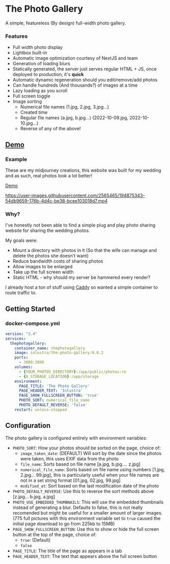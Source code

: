 # The Photo Gallery

A simple, featureless (By design) full-width photo gallery.

### Features

- Full width photo display
- Lightbox built-in
- Automatic image optimization courtesy of NextJS and team
- Generation of loading blurs
- Statically generated, the server just serves regular HTML + JS, once deployed to production, it's **quick**
- Automatic dynamic regeneration should you edit/remove/add photos
- Can handle hundreds (And thousands?) of images at a time
- Lazy loading as you scroll
- Full screen toggle
- Image sorting
  - Numerical file names (1.jpg, 2.jpg, 3.jpg...)
  - Created time
  - Regular file names (a.jpg, b.jpg...) (2022-10-09.jpg, 2022-10-10.jpg...)
  - Reverse of any of the above!

## [Demo](https://gallery.thenairn.com)

### Example

These are my midjourney creations, this website was built for my wedding and as such, real photos look a lot better!

[Demo](https://gallery.thenairn.com)

https://user-images.githubusercontent.com/2565465/194875343-54db9659-176b-4d4c-be38-bcee103018d7.mp4

### Why?

I've honestly not been able to find a simple plug and play photo sharing website for sharing the wedding photos.

My goals were:

- Mount a directory with photos in it (So that the wife can manage and delete the photos she doesn't want)
- Reduce bandwidth costs of sharing photos
- Allow images to be enlarged
- Take up the full screen width
- Static HTML - why should my server be hammered every render?

I already host a ton of stuff using [Caddy](https://caddyserver.com/) so wanted a simple container to route traffic to.

## Getting Started

### docker-compose.yml

```yml
version: "2.4"
services:
  thephotogallery:
    container_name: thephotogallery
    image: inlustra/the-photo-gallery:0.0.2
    ports:
      - 3000:3000
    volumes:
      - {YOUR_PHOTOS_DIRECTORY}:/app/public/photos:ro
      - {A_STORAGE_LOCATION}:/app/storage
    environment:
      PAGE_TITLE: 'The Photo Gallery'
      PAGE_HEADER_TEXT: 'Inlustra'
      PAGE_SHOW_FULLSCREEN_BUTTON: 'true'
      PHOTO_SORT: numerical_file_name
      PHOTO_DEFAULT_REVERSE: 'false'
    restart: unless-stopped
```

## Configuration

The photo gallery is configured entirely with environment variables:

- `PHOTO_SORT`: How your photos should be sorted on the page, choice of:
  - `image_taken_date`: (DEFAULT) Will sort by the date since the photos were taken, this uses EXIF data from the photo
  - `file_name`: Sorts based on file name [a.jpg, b.jpg.... z.jpg]
  - `numerical_file_name`: Sorts based on file name using numbers [1.jpg, 2.jpg... 99.jpg], this is particularly useful when your file names are not in a set string format [01.jpg, 02.jpg, 99.jpg]
  - `modified_at`: Sort based on the last modification date of the photo
- `PHOTO_DEFAULT_REVERSE`: Use this to reverse the sort methods above [z.jpg... b.jpg, a.jpg]
- `PHOTO_USE_EMBEDDED_THUMBNAILS`: This will use the embedded thumbnails instead of generating a blur. Defaults to false, this is not really recomended but might be useful for a smaller amount of larger images. (775 full pictures with this environment variable set to `true` caused the initial page download to go from 225kb to 15MB)
- `PAGE_SHOW_FULLSCREEN_BUTTON`: Use this to show or hide the full screen button at the top of the page, choice of:
  - `true`: (Default)
  - `false`
- `PAGE_TITLE`: The title of the page as appears in a tab
- `PAGE_HEADER_TEXT`: The text that appears above the full screen button
